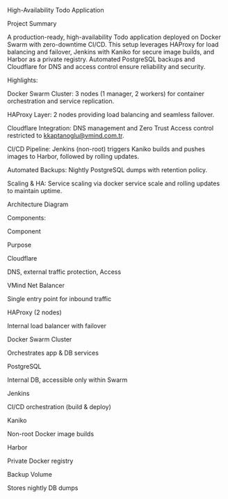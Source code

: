 High-Availability Todo Application

 

Project Summary

A production-ready, high-availability Todo application deployed on Docker Swarm with zero-downtime CI/CD. This setup leverages HAProxy for load balancing and failover, Jenkins with Kaniko for secure image builds, and Harbor as a private registry. Automated PostgreSQL backups and Cloudflare for DNS and access control ensure reliability and security.

Highlights:

Docker Swarm Cluster: 3 nodes (1 manager, 2 workers) for container orchestration and service replication.

HAProxy Layer: 2 nodes providing load balancing and seamless failover.

Cloudflare Integration: DNS management and Zero Trust Access control restricted to kkaptanoglu@vmind.com.tr.

CI/CD Pipeline: Jenkins (non-root) triggers Kaniko builds and pushes images to Harbor, followed by rolling updates.

Automated Backups: Nightly PostgreSQL dumps with retention policy.

Scaling & HA: Service scaling via docker service scale and rolling updates to maintain uptime.

Architecture Diagram



Components:

Component

Purpose

Cloudflare

DNS, external traffic protection, Access

VMind Net Balancer

Single entry point for inbound traffic

HAProxy (2 nodes)

Internal load balancer with failover

Docker Swarm Cluster

Orchestrates app & DB services

PostgreSQL

Internal DB, accessible only within Swarm

Jenkins

CI/CD orchestration (build & deploy)

Kaniko

Non-root Docker image builds

Harbor

Private Docker registry

Backup Volume

Stores nightly DB dumps
